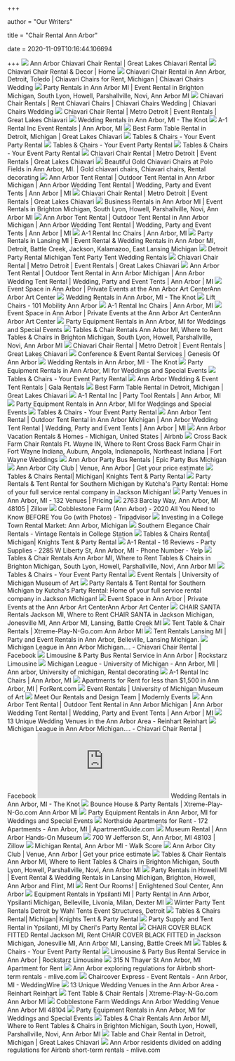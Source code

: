 +++
        
author = "Our Writers"
        
title = "Chair Rental Ann Arbor"
        
date = 2020-11-09T10:16:44.106694
        
+++
[ ![](https://www.greatlakeschiavari.com/wp-content/uploads/2019/12/chivari-chair-rental-Metro-Detroit.jpg)](https://www.greatlakeschiavari.com/wp-content/uploads/2019/12/chivari-chair-rental-Metro-Detroit.jpg) Ann Arbor Chiavari Chair Rental | Great Lakes Chiavari Rental
[ ![](https://chiavarichairrental.com/wp-content/uploads/2014/07/chiavari-chair-colors.png)](https://chiavarichairrental.com/wp-content/uploads/2014/07/chiavari-chair-colors.png) Chiavari Chair Rental & Decor | Home
[ ![](http://www.chiavarichairswedding.com/wp-content/uploads/2010/02/WebSiteBlogPicgold.jpg)](http://www.chiavarichairswedding.com/wp-content/uploads/2010/02/WebSiteBlogPicgold.jpg) Chiavari Chair Rental in Ann Arbor, Detroit, Toledo | Chiavari Chairs for  Rent, Michigan | Chiavari Chairs Wedding
[ ![](https://www.classictentandevent.com/images/event-rentals.jpg)](https://www.classictentandevent.com/images/event-rentals.jpg) Party Rentals in Ann Arbor MI | Event Rental in Brighton Michigan, South  Lyon, Howell, Parshallville, Novi, Ann Arbor MI
[ ![](http://www.chiavarichairswedding.com/wp-content/uploads/2010/05/AboutUsPic31.jpg)](http://www.chiavarichairswedding.com/wp-content/uploads/2010/05/AboutUsPic31.jpg) Chiavari Chair Rentals | Rent Chiavari Chairs | Chiavari Chairs Wedding |  Chiavari Chairs Wedding
[ ![](https://www.greatlakeschiavari.com/wp-content/uploads/2019/12/chivari-chair-rental-Bloomfield-MI-1024x632.jpg)](https://www.greatlakeschiavari.com/wp-content/uploads/2019/12/chivari-chair-rental-Bloomfield-MI-1024x632.jpg) Chiavari Chair Rental | Metro Detroit | Event Rentals | Great Lakes Chiavari
[ ![](https://media-api.xogrp.com/images/3c5342f5-5a24-42cc-8420-2c5192c5071d)](https://media-api.xogrp.com/images/3c5342f5-5a24-42cc-8420-2c5192c5071d) Wedding Rentals in Ann Arbor, MI - The Knot
[ ![](https://le-cdn.hibuwebsites.com/ef8df6904f1545d484935492107436d0/dms3rep/multi/opt/Untitled-2-e990d195-640w.jpg)](https://le-cdn.hibuwebsites.com/ef8df6904f1545d484935492107436d0/dms3rep/multi/opt/Untitled-2-e990d195-640w.jpg) A-1 Rental Inc Event Rentals | Ann Arbor, MI
[ ![](https://www.greatlakeschiavari.com/wp-content/uploads/2019/12/michigan-chiavari-chair-rental-gallery4.jpg)](https://www.greatlakeschiavari.com/wp-content/uploads/2019/12/michigan-chiavari-chair-rental-gallery4.jpg) Best Farm Table Rental in Detroit, Michigan | Great Lakes Chiavari
[ ![](https://www.youreventpartyrental.com/wp-content/uploads/2019/08/chair-sonoma-crossback-5b43ba28645f1.jpg)](https://www.youreventpartyrental.com/wp-content/uploads/2019/08/chair-sonoma-crossback-5b43ba28645f1.jpg) Tables & Chairs - Your Event Party Rental
[ ![](https://www.youreventpartyrental.com/wp-content/uploads/2019/08/chair-crossback-barstool-5b43ba1c41a8a.jpg)](https://www.youreventpartyrental.com/wp-content/uploads/2019/08/chair-crossback-barstool-5b43ba1c41a8a.jpg) Tables & Chairs - Your Event Party Rental
[ ![](https://www.youreventpartyrental.com/wp-content/uploads/2019/08/chair-white-folding-5b43ba36e8e30.jpg)](https://www.youreventpartyrental.com/wp-content/uploads/2019/08/chair-white-folding-5b43ba36e8e30.jpg) Tables & Chairs - Your Event Party Rental
[ ![](https://www.greatlakeschiavari.com/wp-content/uploads/2019/12/chiavari-chair-rental-michigan.jpg)](https://www.greatlakeschiavari.com/wp-content/uploads/2019/12/chiavari-chair-rental-michigan.jpg) Chiavari Chair Rental | Metro Detroit | Event Rentals | Great Lakes Chiavari
[ ![](https://i.pinimg.com/originals/7c/a6/1f/7ca61fa4a92424b97b5889f3808e7e88.jpg)](https://i.pinimg.com/originals/7c/a6/1f/7ca61fa4a92424b97b5889f3808e7e88.jpg) Beautiful Gold Chiavari Chairs at Polo Fields in Ann Arbor, MI. | Gold  chiavari chairs, Chiavari chairs, Rental decorating
[ ![](https://www.wereintents.com/assets/img/home/ann-arbor-chair-rental.jpg)](https://www.wereintents.com/assets/img/home/ann-arbor-chair-rental.jpg) Ann Arbor Tent Rental | Outdoor Tent Rental in Ann Arbor Michigan | Ann  Arbor Wedding Tent Rental | Wedding, Party and Event Tents | Ann Arbor | MI
[ ![](https://www.greatlakeschiavari.com/wp-content/uploads/2019/12/chivari-chair-rental-west-bloomfield-mi1-1024x632.jpg)](https://www.greatlakeschiavari.com/wp-content/uploads/2019/12/chivari-chair-rental-west-bloomfield-mi1-1024x632.jpg) Chiavari Chair Rental | Metro Detroit | Event Rentals | Great Lakes Chiavari
[ ![](https://www.classictentandevent.com/images/business-rentals.jpg)](https://www.classictentandevent.com/images/business-rentals.jpg) Business Rentals in Ann Arbor MI | Event Rentals in Brighton Michigan,  South Lyon, Howell, Parshallville, Novi, Ann Arbor MI
[ ![](https://www.wereintents.com/assets/img/home/ann-arbor-wedding-tent-rental.jpg)](https://www.wereintents.com/assets/img/home/ann-arbor-wedding-tent-rental.jpg) Ann Arbor Tent Rental | Outdoor Tent Rental in Ann Arbor Michigan | Ann  Arbor Wedding Tent Rental | Wedding, Party and Event Tents | Ann Arbor | MI
[ ![](https://le-cdn.hibuwebsites.com/ef8df6904f1545d484935492107436d0/dms3rep/multi/opt/Untitled-2-6d6b01b6-640w.jpg)](https://le-cdn.hibuwebsites.com/ef8df6904f1545d484935492107436d0/dms3rep/multi/opt/Untitled-2-6d6b01b6-640w.jpg) A-1 Rental Inc Chairs | Ann Arbor, MI
[ ![](https://www.deluxtents.com/images/party-rentals.jpg)](https://www.deluxtents.com/images/party-rentals.jpg) Party Rentals in Lansing MI | Event Rental & Wedding Rentals in Ann Arbor  MI, Detroit, Battle Creek, Jackson, Kalamazoo, East Lansing Michigan
[ ![](https://www.greatlakestent.com/images/Product%20Images/michiganweddingrental.jpg)](https://www.greatlakestent.com/images/Product%20Images/michiganweddingrental.jpg) Detroit Party Rental Michigan Tent Party Tent Wedding Rentals
[ ![](https://www.greatlakeschiavari.com/wp-content/uploads/2019/12/Michigan-chiavari-chair-rental-1024x632.jpg)](https://www.greatlakeschiavari.com/wp-content/uploads/2019/12/Michigan-chiavari-chair-rental-1024x632.jpg) Chiavari Chair Rental | Metro Detroit | Event Rentals | Great Lakes Chiavari
[ ![](https://www.wereintents.com/assets/img/home/ann-arbor-tent-rentals.jpg)](https://www.wereintents.com/assets/img/home/ann-arbor-tent-rentals.jpg) Ann Arbor Tent Rental | Outdoor Tent Rental in Ann Arbor Michigan | Ann  Arbor Wedding Tent Rental | Wedding, Party and Event Tents | Ann Arbor | MI
[ ![](http://www.annarborartcenter.org/wp-content/uploads/2019/10/10.11.18.A2AC.117BuildingPhotos.057.jpg)](http://www.annarborartcenter.org/wp-content/uploads/2019/10/10.11.18.A2AC.117BuildingPhotos.057.jpg) Event Space in Ann Arbor | Private Events at the Ann Arbor Art CenterAnn  Arbor Art Center
[ ![](https://media-api.xogrp.com/images/2c382024-af81-461c-952d-6764183fce6d)](https://media-api.xogrp.com/images/2c382024-af81-461c-952d-6764183fce6d) Wedding Rentals in Ann Arbor, MI - The Knot
[ ![](https://101mobility.com/annarbor/wp-content/uploads/sites/8/Heritage-Lifestyle-1000px-800x800.jpg)](https://101mobility.com/annarbor/wp-content/uploads/sites/8/Heritage-Lifestyle-1000px-800x800.jpg) Lift Chairs - 101 Mobility Ann Arbor
[ ![](https://le-cdn.hibuwebsites.com/ef8df6904f1545d484935492107436d0/dms3rep/multi/opt/Untitled-2-7d366096-640w.jpg)](https://le-cdn.hibuwebsites.com/ef8df6904f1545d484935492107436d0/dms3rep/multi/opt/Untitled-2-7d366096-640w.jpg) A-1 Rental Inc Chairs | Ann Arbor, MI
[ ![](https://www.annarborartcenter.org/wp-content/uploads/2019/02/10.11.18.A2AC.115BuildingPhotos.048.jpg)](https://www.annarborartcenter.org/wp-content/uploads/2019/02/10.11.18.A2AC.115BuildingPhotos.048.jpg) Event Space in Ann Arbor | Private Events at the Ann Arbor Art CenterAnn  Arbor Art Center
[ ![](https://eventective-media.azureedge.net/2639535_md.jpg)](https://eventective-media.azureedge.net/2639535_md.jpg) Party Equipment Rentals in Ann Arbor, MI for Weddings and Special Events
[ ![](https://www.classictentandevent.com/itemimages/178t.jpg)](https://www.classictentandevent.com/itemimages/178t.jpg) Tables & Chair Rentals Ann Arbor MI, Where to Rent Tables & Chairs in  Brighton Michigan, South Lyon, Howell, Parshallville, Novi, Ann Arbor MI
[ ![](https://www.greatlakeschiavari.com/wp-content/uploads/2019/12/chivari-chair-rental-Clarkston-MI-1024x632.jpg)](https://www.greatlakeschiavari.com/wp-content/uploads/2019/12/chivari-chair-rental-Clarkston-MI-1024x632.jpg) Chiavari Chair Rental | Metro Detroit | Event Rentals | Great Lakes Chiavari
[ ![](https://static.wixstatic.com/media/cae57d_abab7cf5b3284e27a0dd0366481bc3fe~mv2_d_2048_1520_s_2.jpg/v1/fill/w_624,h_430,al_c,q_80,usm_0.66_1.00_0.01/IMAG0708_edited.webp)](https://static.wixstatic.com/media/cae57d_abab7cf5b3284e27a0dd0366481bc3fe~mv2_d_2048_1520_s_2.jpg/v1/fill/w_624,h_430,al_c,q_80,usm_0.66_1.00_0.01/IMAG0708_edited.webp) Conference & Event Rental Services | Genesis Of Ann Arbor
[ ![](https://media-api.xogrp.com/images/935346c0-4db2-4bae-8f82-908e2075127c)](https://media-api.xogrp.com/images/935346c0-4db2-4bae-8f82-908e2075127c) Wedding Rentals in Ann Arbor, MI - The Knot
[ ![](https://eventective-media.azureedge.net/2269372_md.jpg)](https://eventective-media.azureedge.net/2269372_md.jpg) Party Equipment Rentals in Ann Arbor, MI for Weddings and Special Events
[ ![](https://www.youreventpartyrental.com/wp-content/uploads/2019/08/chair-brown-folding-5b43ba0c9bc84.jpg)](https://www.youreventpartyrental.com/wp-content/uploads/2019/08/chair-brown-folding-5b43ba0c9bc84.jpg) Tables & Chairs - Your Event Party Rental
[ ![](http://galarentals.com/wp-content/uploads/2015/07/Tension-Tent-300x211.jpg?w=640)](http://galarentals.com/wp-content/uploads/2015/07/Tension-Tent-300x211.jpg?w=640) Ann Arbor Wedding & Event Tent Rentals | Gala Rentals
[ ![](https://www.greatlakeschiavari.com/wp-content/uploads/2019/12/michigan-chiavari-chair-rental-gallery3.jpg)](https://www.greatlakeschiavari.com/wp-content/uploads/2019/12/michigan-chiavari-chair-rental-gallery3.jpg) Best Farm Table Rental in Detroit, Michigan | Great Lakes Chiavari
[ ![](https://le-cdn.hibuwebsites.com/ef8df6904f1545d484935492107436d0/dms3rep/multi/opt/6603894_213x143-320w.jpg)](https://le-cdn.hibuwebsites.com/ef8df6904f1545d484935492107436d0/dms3rep/multi/opt/6603894_213x143-320w.jpg) A-1 Rental Inc | Party Tool Rentals | Ann Arbor, MI
[ ![](https://eventective-media.azureedge.net/996539.jpg)](https://eventective-media.azureedge.net/996539.jpg) Party Equipment Rentals in Ann Arbor, MI for Weddings and Special Events
[ ![](https://www.youreventpartyrental.com/wp-content/uploads/2019/08/Tables-Chairs-5bff082b08377-1024x536.jpg)](https://www.youreventpartyrental.com/wp-content/uploads/2019/08/Tables-Chairs-5bff082b08377-1024x536.jpg) Tables & Chairs - Your Event Party Rental
[ ![](https://www.wereintents.com/assets/img/home/ann-arbor-portable-toilet-rental.jpg)](https://www.wereintents.com/assets/img/home/ann-arbor-portable-toilet-rental.jpg) Ann Arbor Tent Rental | Outdoor Tent Rental in Ann Arbor Michigan | Ann  Arbor Wedding Tent Rental | Wedding, Party and Event Tents | Ann Arbor | MI
[ ![](https://a0.muscache.com/im/pictures/9e83e87c-f9a1-49b0-a739-5929f70edfc2.jpg)](https://a0.muscache.com/im/pictures/9e83e87c-f9a1-49b0-a739-5929f70edfc2.jpg) Ann Arbor Vacation Rentals & Homes - Michigan, United States | Airbnb
[ ![](https://fortwayneweddings.com/media/catalog/product/cache/5/image/767x1023/1cae8682b180e5cc4c34924e832b1c9b/c/r/cross-back-chair-rental-view.jpg)](https://fortwayneweddings.com/media/catalog/product/cache/5/image/767x1023/1cae8682b180e5cc4c34924e832b1c9b/c/r/cross-back-chair-rental-view.jpg) Cross Back Farm Chair Rentals Ft. Wayne IN, Where to Rent Cross Back Farm  Chair in Fort Wayne Indiana, Auburn, Angola, Indianapolis, Northeast  Indiana | Fort Wayne Weddings
[ ![](http://www.epicpartybusmichigan.com/wp-content/uploads/2015/03/Epic-Party-Bus-Michigan-at-Michigan-Stadium-Ann-Arbor-Mi.jpg)](http://www.epicpartybusmichigan.com/wp-content/uploads/2015/03/Epic-Party-Bus-Michigan-at-Michigan-Stadium-Ann-Arbor-Mi.jpg) Ann Arbor Party Bus Rentals | Epic Party Bus Michigan
[ ![](https://cdn.wedding-spot.com/__sized__/images/venues/8088/Ann-Arbor-City-Club-Ann-Arbor-MI-cf75274b-13db-403c-b0e8-8d3fb5827a2d-97450e389c42885476f1fbe9bc5bca5a.jpg)](https://cdn.wedding-spot.com/__sized__/images/venues/8088/Ann-Arbor-City-Club-Ann-Arbor-MI-cf75274b-13db-403c-b0e8-8d3fb5827a2d-97450e389c42885476f1fbe9bc5bca5a.jpg) Ann Arbor City Club | Venue, Ann Arbor | Get your price estimate
[ ![](https://www.knightspartyrental.com/wp-content/uploads/2018/01/farm-chair.jpg)](https://www.knightspartyrental.com/wp-content/uploads/2018/01/farm-chair.jpg) Tables & Chairs Rental| Michigan| Knights Tent & Party Rental
[ ![](http://www.kutchasrental.com/IMGS/we-moved.png)](http://www.kutchasrental.com/IMGS/we-moved.png) Party Rentals & Tent Rental for Southern Michigan by Kutcha's Party Rental:  Home of your full service rental company in Jackson Michigan!
[ ![](https://eventective-media.azureedge.net/2331646_md.jpg)](https://eventective-media.azureedge.net/2331646_md.jpg) Party Venues in Ann Arbor, MI - 132 Venues | Pricing
[ ![](https://photos.zillowstatic.com/fp/9633a8a8c99323b2bc9db87d8ab6a13f-cc_ft_960.jpg)](https://photos.zillowstatic.com/fp/9633a8a8c99323b2bc9db87d8ab6a13f-cc_ft_960.jpg) 2763 Barclay Way, Ann Arbor, MI 48105 | Zillow
[ ![](https://media-cdn.tripadvisor.com/media/photo-s/02/80/35/c6/filename-010-2-jpg-thumbnail0.jpg)](https://media-cdn.tripadvisor.com/media/photo-s/02/80/35/c6/filename-010-2-jpg-thumbnail0.jpg) Cobblestone Farm (Ann Arbor) - 2020 All You Need to Know BEFORE You Go  (with Photos) - Tripadvisor
[ ![](https://blog.homes.com/wp-content/uploads/sites/2/2020/08/pexels-photo-1054974.jpeg)](https://blog.homes.com/wp-content/uploads/sites/2/2020/08/pexels-photo-1054974.jpeg) Investing in a College Town Rental Market: Ann Arbor, Michigan
[ ![](https://www.southernelegancerentals.com/wp-content/uploads/2017/09/Southern-Elegance-Vintage-Rentals-Ann-Arbor-Chair-450x450.jpg)](https://www.southernelegancerentals.com/wp-content/uploads/2017/09/Southern-Elegance-Vintage-Rentals-Ann-Arbor-Chair-450x450.jpg) Southern Elegance Chair Rentals - Vintage Rentals in College Station
[ ![](https://www.knightspartyrental.com/wp-content/uploads/2019/12/Chair_Triomphe.jpg)](https://www.knightspartyrental.com/wp-content/uploads/2019/12/Chair_Triomphe.jpg) Tables & Chairs Rental| Michigan| Knights Tent & Party Rental
[ ![](https://s3-media0.fl.yelpcdn.com/bphoto/iy2WTxK3SmVuJIjb9NofgA/348s.jpg)](https://s3-media0.fl.yelpcdn.com/bphoto/iy2WTxK3SmVuJIjb9NofgA/348s.jpg) A-1 Rental - 16 Reviews - Party Supplies - 2285 W Liberty St, Ann Arbor, MI  - Phone Number - Yelp
[ ![](https://www.classictentandevent.com/itemimages/288t.jpg)](https://www.classictentandevent.com/itemimages/288t.jpg) Tables & Chair Rentals Ann Arbor MI, Where to Rent Tables & Chairs in  Brighton Michigan, South Lyon, Howell, Parshallville, Novi, Ann Arbor MI
[ ![](https://www.youreventpartyrental.com/wp-content/uploads/2019/08/hitop-5be482dfaff6f.jpg)](https://www.youreventpartyrental.com/wp-content/uploads/2019/08/hitop-5be482dfaff6f.jpg) Tables & Chairs - Your Event Party Rental
[ ![](https://umma.umich.edu/sites/default/files/images/061116_357.jpg)](https://umma.umich.edu/sites/default/files/images/061116_357.jpg) Event Rentals | University of Michigan Museum of Art
[ ![](http://www.kutchasrental.com/IMGS/collage.png)](http://www.kutchasrental.com/IMGS/collage.png) Party Rentals & Tent Rental for Southern Michigan by Kutcha's Party Rental:  Home of your full service rental company in Jackson Michigan!
[ ![](http://www.annarborartcenter.org/wp-content/uploads/2019/10/10.11.18.A2AC.117BuildingPhotos.074.jpg)](http://www.annarborartcenter.org/wp-content/uploads/2019/10/10.11.18.A2AC.117BuildingPhotos.074.jpg) Event Space in Ann Arbor | Private Events at the Ann Arbor Art CenterAnn  Arbor Art Center
[ ![](https://www.allstarrentalmi.com/itemimages/12614.jpg)](https://www.allstarrentalmi.com/itemimages/12614.jpg) CHAIR SANTA Rentals Jackson MI, Where to Rent CHAIR SANTA in Jackson  Michigan, Jonesville MI, Ann Arbor MI, Lansing, Battle Creek MI
[ ![](http://files.sysers.com/cp/upload/xtreme/items/med/tent_lighting.jpg)](http://files.sysers.com/cp/upload/xtreme/items/med/tent_lighting.jpg) Tent Table & Chair Rentals | Xtreme-Play-N-Go.com Ann Arbor MI
[ ![](https://www.deluxtents.com/slideshow/slide-1.jpg)](https://www.deluxtents.com/slideshow/slide-1.jpg) Tent Rentals Lansing MI | Party and Event Rentals in Ann Arbor, Belleville,  Lansing Michigan.
[ ![](https://lookaside.fbsbx.com/lookaside/crawler/media/?media_id=1741797565844227)](https://lookaside.fbsbx.com/lookaside/crawler/media/?media_id=1741797565844227) Michigan League in Ann Arbor Michigan.... - Chiavari Chair Rental | Facebook
[ ![](https://www.rockstarzlimo.com/wp-content/uploads/2019/10/Limousine-Rental-Ann-Arbor-MI.jpg)](https://www.rockstarzlimo.com/wp-content/uploads/2019/10/Limousine-Rental-Ann-Arbor-MI.jpg) Limousine & Party Bus Rental Service in Ann Arbor | Rockstarz Limousine
[ ![](https://i.pinimg.com/originals/02/d4/8e/02d48e0dbaebc8a61551645d3b05fc0b.png)](https://i.pinimg.com/originals/02/d4/8e/02d48e0dbaebc8a61551645d3b05fc0b.png) Michigan League - University of Michigan - Ann Arbor, MI | Ann arbor,  University of michigan, Rental decorating
[ ![](https://le-cdn.hibuwebsites.com/ef8df6904f1545d484935492107436d0/dms3rep/multi/opt/Untitled-2-a3068459-640w.jpg)](https://le-cdn.hibuwebsites.com/ef8df6904f1545d484935492107436d0/dms3rep/multi/opt/Untitled-2-a3068459-640w.jpg) A-1 Rental Inc Chairs | Ann Arbor, MI
[ ![](https://images1.forrent.com/i2/C1sqZ4t0yRIUOvFZjxNS1-fNWNoHKhi_5b5YsiYCGpQ/117/image.jpg)](https://images1.forrent.com/i2/C1sqZ4t0yRIUOvFZjxNS1-fNWNoHKhi_5b5YsiYCGpQ/117/image.jpg) Apartments for Rent for less than $1,500 in Ann Arbor, MI | ForRent.com
[ ![](https://umma.umich.edu/sites/default/files/images/UMMA-VUEteach%2845%29.JPG)](https://umma.umich.edu/sites/default/files/images/UMMA-VUEteach%2845%29.JPG) Event Rentals | University of Michigan Museum of Art
[ ![](http://modernlyevents.com/wp-content/uploads/2018/09/RandyElise20170909-FD1C3857.jpeg)](http://modernlyevents.com/wp-content/uploads/2018/09/RandyElise20170909-FD1C3857.jpeg) Meet Our Rentals and Design Team | Modernly Events
[ ![](https://www.wereintents.com/assets/img/home/ann-arbor-table-rentals.jpg)](https://www.wereintents.com/assets/img/home/ann-arbor-table-rentals.jpg) Ann Arbor Tent Rental | Outdoor Tent Rental in Ann Arbor Michigan | Ann  Arbor Wedding Tent Rental | Wedding, Party and Event Tents | Ann Arbor | MI
[ ![](http://boojblogbucket.s3-us-west-1.amazonaws.com/reinhart/2018/04/06185554/Misty-Farm-Meg-Darket.png)](http://boojblogbucket.s3-us-west-1.amazonaws.com/reinhart/2018/04/06185554/Misty-Farm-Meg-Darket.png) 13 Unique Wedding Venues in the Ann Arbor Area - Reinhart Reinhart
[ ![](https://lookaside.fbsbx.com/lookaside/crawler/media/?media_id=1741810802509570)](https://lookaside.fbsbx.com/lookaside/crawler/media/?media_id=1741810802509570) Michigan League in Ann Arbor Michigan.... - Chiavari Chair Rental | Facebook
[ ![](https://media-api.xogrp.com/images/078b6eed-1f07-4bb2-ab0c-5db795b2342a~rs_400.h)](https://media-api.xogrp.com/images/078b6eed-1f07-4bb2-ab0c-5db795b2342a~rs_400.h) Wedding Rentals in Ann Arbor, MI - The Knot
[ ![](http://files.sysers.com/cp/upload/xtreme/editor/xtremelogo.png)](http://files.sysers.com/cp/upload/xtreme/editor/xtremelogo.png) Bounce House & Party Rentals | Xtreme-Play-N-Go.com Ann Arbor MI
[ ![](https://eventective-media.azureedge.net/996538.jpg)](https://eventective-media.azureedge.net/996538.jpg) Party Equipment Rentals in Ann Arbor, MI for Weddings and Special Events
[ ![](https://rentpath-res.cloudinary.com/w_336,h_280,t_rp,cs_tinysrgb,fl_force_strip,c_fill/e_unsharp_mask:50,q_auto/df230e0d68bfb258e263c64b39e73414)](https://rentpath-res.cloudinary.com/w_336,h_280,t_rp,cs_tinysrgb,fl_force_strip,c_fill/e_unsharp_mask:50,q_auto/df230e0d68bfb258e263c64b39e73414) Northside Apartments for Rent - 172 Apartments - Ann Arbor, MI |  ApartmentGuide.com
[ ![](https://www.aahom.org/sites/default/files/Rental2014.png)](https://www.aahom.org/sites/default/files/Rental2014.png) Museum Rental | Ann Arbor Hands-On Museum
[ ![](https://photos.zillowstatic.com/fp/f8d5a8d554ad2387d62a93e58dc25ebb-cc_ft_1536.jpg)](https://photos.zillowstatic.com/fp/f8d5a8d554ad2387d62a93e58dc25ebb-cc_ft_1536.jpg) 700 W Jefferson St, Ann Arbor, MI 48103 | Zillow
[ ![](https://pp.walk.sc/full/p/175326860/c0bc3a.jpg)](https://pp.walk.sc/full/p/175326860/c0bc3a.jpg) Michigan Rental, Ann Arbor MI - Walk Score
[ ![](https://cdn.wedding-spot.com/__sized__/images/venues/8088/Ann-Arbor-City-Club-Ann-Arbor-MI-7a4fcf6a-1d33-4b89-b8fc-37dc232c455b-97450e389c42885476f1fbe9bc5bca5a.jpg)](https://cdn.wedding-spot.com/__sized__/images/venues/8088/Ann-Arbor-City-Club-Ann-Arbor-MI-7a4fcf6a-1d33-4b89-b8fc-37dc232c455b-97450e389c42885476f1fbe9bc5bca5a.jpg) Ann Arbor City Club | Venue, Ann Arbor | Get your price estimate
[ ![](https://www.classictentandevent.com/itemimages/40t.jpg)](https://www.classictentandevent.com/itemimages/40t.jpg) Tables & Chair Rentals Ann Arbor MI, Where to Rent Tables & Chairs in  Brighton Michigan, South Lyon, Howell, Parshallville, Novi, Ann Arbor MI
[ ![](https://www.a1rentall.com/slideshow/slide-1.jpg)](https://www.a1rentall.com/slideshow/slide-1.jpg) Party Rentals in Howell MI | Event Rental & Wedding Rentals in Lansing  Michigan, Brighton, Howell, Ann Arbor and Flint, MI
[ ![](https://static.wixstatic.com/media/7d56a6_44249139a1464238a109eb15bf5070a4~mv2.jpeg/v1/fill/w_720,h_763,al_c,q_90/7d56a6_44249139a1464238a109eb15bf5070a4~mv2.webp)](https://static.wixstatic.com/media/7d56a6_44249139a1464238a109eb15bf5070a4~mv2.jpeg/v1/fill/w_720,h_763,al_c,q_90/7d56a6_44249139a1464238a109eb15bf5070a4~mv2.webp) Rent Our Rooms! | Enlightened Soul Center, Ann Arbor
[ ![](https://deluxrentalonline.com/m/images/banner-equipment-rentals.jpg)](https://deluxrentalonline.com/m/images/banner-equipment-rentals.jpg) Equipment Rentals in Ypsilanti MI | Party Rental in Ann Arbor, Ypsilanti  Michigan, Belleville, Livonia, Milan, Dexter MI
[ ![](http://wahltentrental.com/wp-content/uploads/2019/10/outdoor-event-tent-rentals-annarbour.jpg)](http://wahltentrental.com/wp-content/uploads/2019/10/outdoor-event-tent-rentals-annarbour.jpg) Winter Party Tent Rentals Detroit by Wahl Tents Event Structures, Detroit
[ ![](https://www.knightspartyrental.com/wp-content/uploads/2018/01/chiavari-chair-rentals-1.jpg)](https://www.knightspartyrental.com/wp-content/uploads/2018/01/chiavari-chair-rentals-1.jpg) Tables & Chairs Rental| Michigan| Knights Tent & Party Rental
[ ![](https://www.greatlakesrentalandrepair.com/wp-content/uploads/2019/07/FB_IMG_1552216912353.jpg)](https://www.greatlakesrentalandrepair.com/wp-content/uploads/2019/07/FB_IMG_1552216912353.jpg) Party Supply and Tent Rental in Ypsilanti, MI by Cheri's Party Rental
[ ![](https://www.allstarrentalmi.com/itemimages/19180.jpg)](https://www.allstarrentalmi.com/itemimages/19180.jpg) CHAIR COVER BLACK FITTED Rental Jackson MI, Rent CHAIR COVER BLACK FITTED  in Jackson Michigan, Jonesville MI, Ann Arbor MI, Lansing, Battle Creek MI
[ ![](https://www.youreventpartyrental.com/wp-content/uploads/2019/08/chair-white-padded-5b43ba2ebe588.jpg)](https://www.youreventpartyrental.com/wp-content/uploads/2019/08/chair-white-padded-5b43ba2ebe588.jpg) Tables & Chairs - Your Event Party Rental
[ ![](https://www.rockstarzlimo.com/wp-content/uploads/2019/10/Party-Bus-Rental-Ann-Arbor-MI.jpg)](https://www.rockstarzlimo.com/wp-content/uploads/2019/10/Party-Bus-Rental-Ann-Arbor-MI.jpg) Limousine & Party Bus Rental Service in Ann Arbor | Rockstarz Limousine
[ ![](https://d2cc5bro5bu049.cloudfront.net/75974/39948575/large.jpg)](https://d2cc5bro5bu049.cloudfront.net/75974/39948575/large.jpg) 315 N Thayer St Ann Arbor, MI Apartment for Rent
[ ![](https://arc-anglerfish-arc2-prod-advancelocal.s3.amazonaws.com/public/P2JR4V52XFH55KEZ5G6KJDNNO4.jpg)](https://arc-anglerfish-arc2-prod-advancelocal.s3.amazonaws.com/public/P2JR4V52XFH55KEZ5G6KJDNNO4.jpg) Ann Arbor exploring regulations for Airbnb short-term rentals - mlive.com
[ ![](https://cdn0.weddingwire.com/emp/fotos/1/1/5/0/2/1/1351106829229-laketown2.jpg)](https://cdn0.weddingwire.com/emp/fotos/1/1/5/0/2/1/1351106829229-laketown2.jpg) Chaircover Express - Event Rentals - Ann Arbor, MI - WeddingWire
[ ![](http://boojblogbucket.s3-us-west-1.amazonaws.com/reinhart/2018/04/06190959/Top-Photo.png)](http://boojblogbucket.s3-us-west-1.amazonaws.com/reinhart/2018/04/06190959/Top-Photo.png) 13 Unique Wedding Venues in the Ann Arbor Area - Reinhart Reinhart
[ ![](http://files.sysers.com/cp/upload/xtreme/items/med/neutral_folding_chair_rental_party_works_mechanical_bull_xtreme_play_n_go_party_rentals.jpg)](http://files.sysers.com/cp/upload/xtreme/items/med/neutral_folding_chair_rental_party_works_mechanical_bull_xtreme_play_n_go_party_rentals.jpg) Tent Table & Chair Rentals | Xtreme-Play-N-Go.com Ann Arbor MI
[ ![](https://hctg-images.imgix.net/images/venues/cobblestone-farm/WD20180918-CobblestoneFarm-04.Jpg?auto=format%2Ccompress&fit=clamp&h=430&s=e1d5b154796bb337a97654a25417b72e)](https://hctg-images.imgix.net/images/venues/cobblestone-farm/WD20180918-CobblestoneFarm-04.Jpg?auto=format%2Ccompress&fit=clamp&h=430&s=e1d5b154796bb337a97654a25417b72e) Cobblestone Farm Weddings Ann Arbor Wedding Venue Ann Arbor MI 48104
[ ![](https://eventective-media.azureedge.net/1937226_md.jpg)](https://eventective-media.azureedge.net/1937226_md.jpg) Party Equipment Rentals in Ann Arbor, MI for Weddings and Special Events
[ ![](https://www.classictentandevent.com/itemimages/38t.jpg)](https://www.classictentandevent.com/itemimages/38t.jpg) Tables & Chair Rentals Ann Arbor MI, Where to Rent Tables & Chairs in  Brighton Michigan, South Lyon, Howell, Parshallville, Novi, Ann Arbor MI
[ ![](https://www.greatlakeschiavari.com/wp-content/uploads/2020/01/IMG_9349-1024x683.jpg)](https://www.greatlakeschiavari.com/wp-content/uploads/2020/01/IMG_9349-1024x683.jpg) Table and Chair Rental in Detroit, Michigan | Great Lakes Chiavari
[ ![](https://arc-anglerfish-arc2-prod-advancelocal.s3.amazonaws.com/public/LUWIMN4GSREC3LITC2JK2XD6AE.jpg)](https://arc-anglerfish-arc2-prod-advancelocal.s3.amazonaws.com/public/LUWIMN4GSREC3LITC2JK2XD6AE.jpg) Ann Arbor residents divided on adding regulations for Airbnb short-term  rentals - mlive.com
